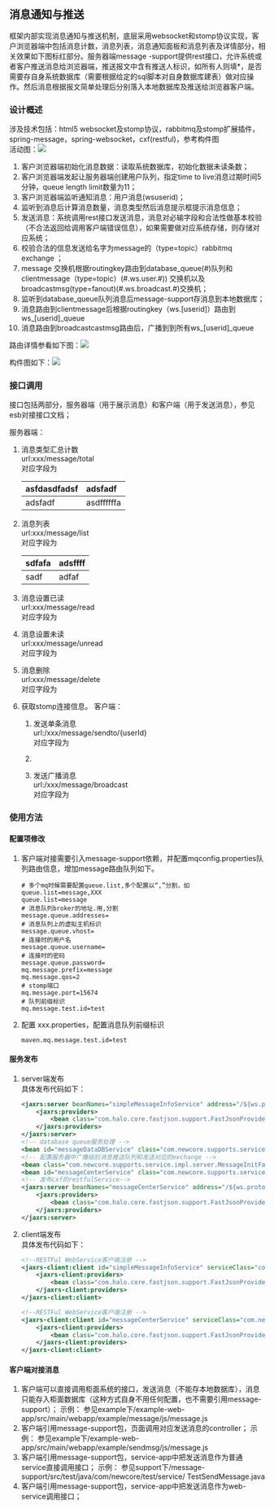 ## 消息通知与推送

框架内部实现消息通知与推送机制，底层采用websocket和stomp协议实现，客户浏览器端中包括消息计数，消息列表，消息通知面板和消息列表及详情部分，相关效果如下图标红部分。服务器端message -support提供rest接口，允许系统或者客户推送消息给浏览器端，推送报文中含有推送人标识，如所有人则填\*，是否需要存自身系统数据库（需要根据给定的sql脚本对自身数据库建表）做对应操作。然后消息根据报文简单处理后分别落入本地数据库及推送给浏览器客户端。

### 设计概述

涉及技术包括：html5 websocket及stomp协议，rabbitmq及stomp扩展插件，spring-message，spring-websocket，cxf\(restful\)，参考构件图  
活动图：[![](http://i.imgur.com/VMkEO8a.png)](http://i.imgur.com/VMkEO8a.png)

1. 客户浏览器端初始化消息数据：读取系统数据库，初始化数据未读条数；
2. 客户浏览器端发起让服务器端创建用户队列，指定time to live消息过期时间5分钟，queue length limit数量为11；
3. 客户浏览器端监听通知消息：用户消息\(wsuserid\)；
4. 监听到消息后计算消息数量，消息类型然后消息提示框提示消息信息；
5. 发送消息：系统调用rest接口发送消息，消息对必输字段和合法性做基本校验（不合法返回给调用客户端错误信息），如果需要做对应系统存储，则存储对应系统；
6. 校验合法的信息发送给名字为message的（type=topic）rabbitmq exchange ；
7. message 交换机根据routingkey路由到database\_queue\(\#\)队列和clientmessage（type=topic）\(\#.ws.user.\#\)\) 交换机以及broadcastmsg\(type=fanout\)\(\#.ws.broadcast.\#\)交换机；
8. 监听到database\_queue队列消息后message-support存消息到本地数据库；
9. 消息路由到clientmessage后根据routingkey（ws.\[userid\]）路由到ws\_\[userid\]\_queue
10. 消息路由到broadcastcastmsg路由后，广播到到所有ws\_\[userid\]\_queue

路由详情参看如下图：[![](http://i.imgur.com/0ZSckei.png)](http://i.imgur.com/0ZSckei.png)

构件图如下：[![](http://i.imgur.com/vuWGm2p.png)](http://i.imgur.com/vuWGm2p.png)

### 接口调用

接口包括两部分，服务器端（用于展示消息）和客户端（用于发送消息），参见esb对接接口文档；

服务器端：

1. 消息类型汇总计数  
   url:xxx/message/total  
   对应字段为

   | asfdasdfadsf | adsfadf |
   | :--- | :--- |
   | adsfadf | asdffffffa |

2. 消息列表  
   url:xxx/message/list  
   对应字段为

   | sdfafa | adsffff |
   | :--- | :--- |
   | sadf | adfaf |

3. 消息设置已读  
   url:xxx/message/read  
   对应字段为

4. 消息设置未读  
   url:xxx/message/unread  
   对应字段为

5. 消息删除  
   url:xxx/message/delete  
   对应字段为

6. 获取stomp连接信息。 客户端：

   1. 发送单条消息  
      url:/xxx/message/sendto/{userId}  
      对应字段为

   2. 
   3. 发送广播消息  
      url:/xxx/message/broadcast  
      对应字段为

### 使用方法

#### 配置项修改

1. 客户端对接需要引入message-support依赖，并配置mqconfig.properties队列路由信息，增加message路由队列如下。

   ```properties
   # 多个mq时候需要配置queue.list,多个配置以“,”分割，如queue.list=message,XXX
   queue.list=message
   # 消息队列broker的地址.用,分割
   message.queue.addresses=
   # 消息队列上的虚拟主机标识
   message.queue.vhost=
   # 连接时的用户名
   message.queue.username=
   # 连接时的密码
   message.queue.password=
   mq.message.prefix=message
   mq.message.qos=2
   # stomp端口
   mq.message.port=15674
   # 队列前缀标识
   mq.message.test.id=test
   ```

2. 配置 xxx.properties，配置消息队列前缀标识

   ```properties
   maven.mq.message.test.id=test
   ```

#### 服务发布

1. server端发布  
   具体发布代码如下：

   ```xml
   <jaxrs:server beanNames="simpleMessageInfoService" address="/${ws.protocol.rest.path}/simpleMessageInfoService">
       <jaxrs:providers>
           <bean class="com.halo.core.fastjson.support.FastJsonProvider"/>
       </jaxrs:providers>
   </jaxrs:server>
   <!-- database queue服务处理 -->
   <bean id="messageDataDBService" class="com.newcore.supports.service.impl.server.MessageDataDBServiceImpl"></bean>
   <!-- 配置服务器中广播级别消息推送队列和发送对应的exchange -->
   <bean class="com.newcore.supports.service.impl.server.MessageInitFactoryImpl"></bean>
   <bean id="messageCenterService" class="com.newcore.supports.service.impl.server.MessageCenterServiceImpl"></bean>
   <!-- 发布cxf的restfulService-->
   <jaxrs:server beanNames="messageCenterService" address="/${ws.protocol.rest.path}/messageCenterService">
       <jaxrs:providers>
           <bean class="com.halo.core.fastjson.support.FastJsonProvider"/>
       </jaxrs:providers>
   </jaxrs:server>
   ```

2. client端发布  
   具体发布代码如下：

   ```xml
   <!--RESTFul WebService客户端注册 -->
   <jaxrs-client:client id="simpleMessageInfoService" serviceClass="com.newcore.supports.service.api.client.SimpleMessageInfoService" address="http://${ws.client.ipbps.address}/${ws.protocol.rest.path}/simpleMessageInfoService">
       <jaxrs-client:providers>
           <bean class="com.halo.core.fastjson.support.FastJsonProvider"/>
       </jaxrs-client:providers>
   </jaxrs-client:client>

   <!--RESTFul WebService客户端注册 -->
   <jaxrs-client:client id="messageCenterService" serviceClass="com.newcore.supports.service.api.server.MessageCenterService" address="http://${ws.client.ipbps.address}/${ws.protocol.rest.path}/messageCenterService">
       <jaxrs-client:providers>
           <bean class="com.halo.core.fastjson.support.FastJsonProvider"/>
       </jaxrs-client:providers>
   </jaxrs-client:client>
   ```

#### 客户端对接消息

1. 客户端可以直接调用柜面系统的接口，发送消息（不能存本地数据库），消息只能存入柜面数据库（这种方式自身不用任何配置，也不需要引用message-support）；
   示例：
   参见example下/example-web-app/src/main/webapp/example/message/js/message.js
2. 客户端引用message-support包，页面调用对应发送消息的controller；
   示例：
   参见example下/example-web-app/src/main/webapp/example/sendmsg/js/message.js
3. 客户端引用message-support包，service-app中把发送消息作为普通service直接调用接口；
   示例：
   参见support下/message-support/src/test/java/com/newcore/test/service/ TestSendMessage.java
4. 客户端引用message-support包，service-app中把发送消息作为web-service调用接口；



